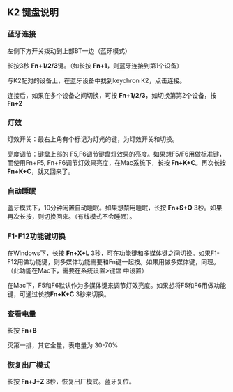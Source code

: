 ## K2 键盘说明

### 蓝牙连接

左侧下方开关拨动到上部BT一边（蓝牙模式）

长按3秒 **Fn+1/2/3**键。（如长按 **Fn+1**，则蓝牙连接到第1个设备）

与K2配对的设备上，在蓝牙设备中找到keychron K2，点击连接。

连接后，如果在多个设备之间切换，可按 **Fn+1/2/3**，如切换第第2个设备，按 **Fn+2**

### 灯效

灯效开关：最右上角有个标记为灯光的键，为灯效开关和切换。

亮度调节：键盘上部的 F5,F6调节键盘灯效果的亮度。如果想F5/F6用做标准键，而使用Fn+F5, Fn+F6调节灯效果亮度，在Mac系统下，长按 **Fn+K+C**。再次长按 **Fn+K+C**，就又回来了。

### 自动睡眠

蓝牙模式下，10分钟闲置自动睡眠。如果想禁用睡眠，长按 **Fn+S+O** 3秒。如果再次长按，则切换回来。（有线模式不会睡眠）。

### F1-F12功能键切换

在Windows下，长按 **Fn+X+L** 3秒，可在功能键和多媒体键之间切换。如果F1-F12用做功能键，则多媒体功能需要和Fn键一起按。如果用做多媒体键，同理。（此功能在Mac下，需要在系统设置>键盘 中设置）

在Mac下，F5和F6默认作为多媒体键来调节灯效亮度。如果想将F5和F6用做功能键，可通过长按**Fn+K+C** 3秒来切换。

### 查看电量

长按 **Fn+B**

灭第一排，其它全量，表电量为 30-70%

### 恢复出厂模式

长按 **Fn+J+Z** 3秒，恢复出厂模式。蓝牙复位。
